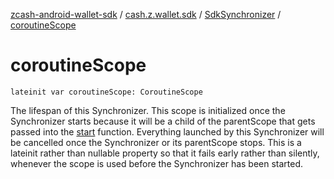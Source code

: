 [zcash-android-wallet-sdk](../../index.md) / [cash.z.wallet.sdk](../index.md) / [SdkSynchronizer](index.md) / [coroutineScope](./coroutine-scope.md)

# coroutineScope

`lateinit var coroutineScope: CoroutineScope`

The lifespan of this Synchronizer. This scope is initialized once the Synchronizer starts
because it will be a child of the parentScope that gets passed into the [start](start.md) function.
Everything launched by this Synchronizer will be cancelled once the Synchronizer or its
parentScope stops. This is a lateinit rather than nullable property so that it fails early
rather than silently, whenever the scope is used before the Synchronizer has been started.

